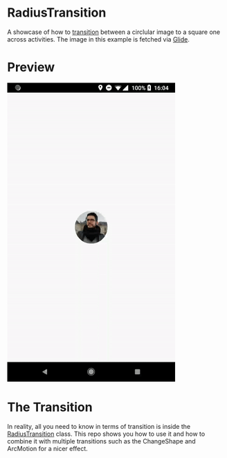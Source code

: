 # RadiusTransition

A showcase of how to [transition](https://developer.android.com/training/transitions/custom-transitions.html) between a circlular image to a square one across activities. The image in this example is fetched via [Glide](https://github.com/bumptech/glide).

# Preview

![Transition from circle to square](https://github.com/alexstyl/RadiusTransition/blob/main/art/transition_to_square.gif?raw=true)


# The Transition
In reality, all you need to know in terms of transition is inside the [RadiusTransition](https://github.com/alexstyl/RadiusTransition/blob/master/app/src/main/java/com/alexstyl/radiustransition/transition/RadiusTransition.kt) class. This repo shows you how to use it and how to combine it with multiple transitions such as the ChangeShape and ArcMotion for a nicer effect.
